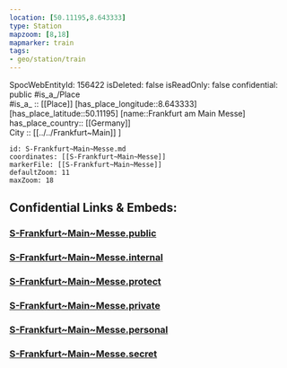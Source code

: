 ```yaml
---
location: [50.11195,8.643333] 
type: Station 
mapzoom: [8,18] 
mapmarker: train 
tags:
- geo/station/train
---
```

SpocWebEntityId: 156422
isDeleted: false
isReadOnly: false
confidential: public
#is_a_/Place  
#is_a_ :: [[Place]] 
[has_place_longitude::8.643333] 
[has_place_latitude::50.11195] 
[name::Frankfurt am Main Messe] 
has_place_country:: [[Germany]]  
City :: [[../../Frankfurt~Main]] ] 


```leaflet
id: S-Frankfurt~Main~Messe.md
coordinates: [[S-Frankfurt~Main~Messe]] 
markerFile: [[S-Frankfurt~Main~Messe]] 
defaultZoom: 11 
maxZoom: 18
```


## Confidential Links & Embeds: 

### [S-Frankfurt~Main~Messe.public](/_public/\Earth\Continent\Europe\Europe~Central\Germany\Germany~West\Hessen\counties~Hessen\Frankfurt~Main\Stations-FFM~SS-Frankfurt~Main~Messe.public.md) 

### [S-Frankfurt~Main~Messe.internal](/_internal/\Earth\Continent\Europe\Europe~Central\Germany\Germany~West\Hessen\counties~Hessen\Frankfurt~Main\Stations-FFM~SS-Frankfurt~Main~Messe.internal.md) 

### [S-Frankfurt~Main~Messe.protect](/_protect/\Earth\Continent\Europe\Europe~Central\Germany\Germany~West\Hessen\counties~Hessen\Frankfurt~Main\Stations-FFM~SS-Frankfurt~Main~Messe.protect.md) 

### [S-Frankfurt~Main~Messe.private](/_private/\Earth\Continent\Europe\Europe~Central\Germany\Germany~West\Hessen\counties~Hessen\Frankfurt~Main\Stations-FFM~SS-Frankfurt~Main~Messe.private.md) 

### [S-Frankfurt~Main~Messe.personal](/_personal/\Earth\Continent\Europe\Europe~Central\Germany\Germany~West\Hessen\counties~Hessen\Frankfurt~Main\Stations-FFM~SS-Frankfurt~Main~Messe.personal.md) 

### [S-Frankfurt~Main~Messe.secret](/_secret/\Earth\Continent\Europe\Europe~Central\Germany\Germany~West\Hessen\counties~Hessen\Frankfurt~Main\Stations-FFM~SS-Frankfurt~Main~Messe.secret.md)

